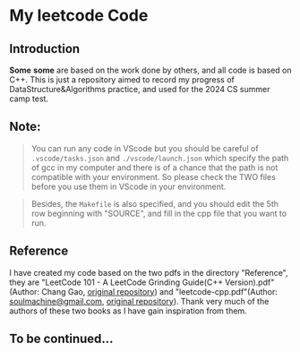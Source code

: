 # My leetcode Code

## Introduction
<b>Some</b> **some** are based on the work done by others, and all code is based on C++. This is just a repository aimed to record my progress of DataStructure&Algorithms practice, and used for the 2024 CS summer camp test.

## Note:
>You can run any code in VScode but you should be careful of `.vscode/tasks.json` and `./vscode/launch.json` which specify the path of gcc in my computer and there is of a chance that the path is not compatible with your environment. So please check the TWO files before you use them in VScode in your environment.

>Besides, the `Makefile` is also specified, and you should edit the 5th row beginning with "SOURCE", and fill in the cpp file that you want to run.

## Reference

I have created my code based on the two pdfs in the directory "Reference", they are "LeetCode 101 - A LeetCode Grinding Guide(C++ Version).pdf"(Author: Chang Gao, [original repository](https://github.com/changgyhub/leetcode_101/)) and "leetcode-cpp.pdf"(Author: soulmachine@gmail.com, [original repository](https://github.com/changgyhub/leetcode_101/)). Thank very much of the authors of these two books as I have gain inspiration from them.

## To be continued...